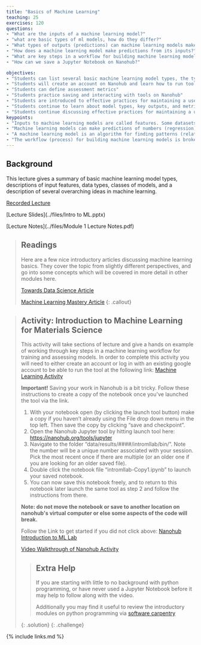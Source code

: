 ```yaml
---
title: "Basics of Machine Learning"
teaching: 25
exercises: 120
questions:
- "What are the inputs of a machine learning model?"
- "what are basic types of ml models, how do they differ?"
- "What types of outputs (predictions) can machine learning models make?"
- "How does a machine learning model make predictions from its inputs?"
- "What are key steps in a workflow for building machine learning models?"
- "How can we save a Jupyter Notebook on Nanohub?"

objectives:
- "Students can list several basic machine learning model types, the types of predictions that can be made, and metrics for assessing performance"
- "Students will create an account on Nanohub and learn how to run tools there"
- "Students can define assessment metrics"
- "Students practice saving and interacting with tools on Nanohub"
- "Students are introduced to effective practices for maintaining a useful record of research"
- "Students continue to learn about model types, key outputs, and metrics for assessing performance"
- "Students continue discussing effective practices for maintaining a useful record of research"
keypoints:
- "Inputs to machine learning models are called features. Some datasets may come with features, other times they need to be generated using knowledge of the specific data."
- "Machine learning models can make predictions of numbers (regression) or classes (classification). Different model types are suited to different types of predictions."
- "A machine learning model is an algorithm for finding patterns (relationships) between the input features and an output."
- "The workflow (process) for building machine learning models is broken down into key steps: Feature Generation, Feature Engineering, Model Assessment, Model Optimization, and Model Predictions"
---
```


## Background
  
This lecture gives a summary of basic machine learning model types, descriptions of input features, data types, classes of models, and a description of several overarching ideas in machine learning.

  
[Recorded Lecture](https://drive.google.com/file/d/1ZKl3toDN5FO01keG_e_HFMRPjk_EmAk0/view?usp=sharing)
  
[Lecture Slides](../files/Intro to ML.pptx)
  
[Lecture Notes](../files/Module 1 Lecture Notes.pdf)
  

  
> ## Readings
> Here are a few nice introductory articles discussing machine learning basics. 
> They cover the topic from slightly different perspectives, and go into some concepts which will be covered in more detail in other modules here.
>  
> [Towards Data Science Article](https://towardsdatascience.com/machine-learning-basics-part-1-a36d38c7916)
>  
> [Machine Learning Mastery Article](https://machinelearningmastery.com/basic-concepts-in-machine-learning/)
{: .callout}
  
> ## Activity: Introduction to Machine Learning for Materials Science
> 
>  This activity will take sections of lecture and give a hands on example of working through key steps in a machine learning workflow for training and assessing models.
> In order to complete this activity you will need to either create an account or log in with an existing google account to be able to run the tool at the following link: [Machine Learning Activity](https://nanohub.org/tools/intromllab/)  
>  
> **Important!** Saving your work in Nanohub is a bit tricky. Follow these instructions to create a copy of the notebook once you've launched the tool via the link.
>  
> 1. With your notebook open (by clicking the launch tool button) make a copy if you haven’t already using the File drop down menu in the top left. Then save the copy by clicking “save and checkpoint”.
> 2. Open the Nanohub Jupyter tool by hitting launch tool here: https://nanohub.org/tools/jupyter
> 3. Navigate to the folder “data/results/####/intromllab/bin/”. Note the number will be a unique number associated with your session. Pick the most recent once if there are multiple (or an older one if you are looking for an older saved file).
> 4. Double click the notebook file “intromllab-Copy1.ipynb” to launch your saved notebook.
> 5. You can now save this notebook freely, and to return to this notebook later launch the same tool as step 2 and follow the instructions from there.
>  
> **Note: do not move the notebook or save to another location on nanohub's virtual computer or else some aspects of the code will break.**
>  
> Follow the Link to get started if you did not click above: [Nanohub Introduction to ML Lab](https://nanohub.org/tools/intromllab/)
>  
> [Video Walkthrough of Nanohub Activity](https://www.youtube.com/playlist?list=PLUDGrMBDVGZlmFW1kbmq9NI2cMs2eCRON)
>  
> > ## Extra Help
> > If you are starting with little to no background with python programming, or have never used a Jupyter Notebook before it may help to follow along with the video.
> >  
> > Additionally you may find it useful to review the introductory modules on python programming via [software carpentry](https://drive.google.com/drive/folders/1o9nzKC2fXTaKIHXot-WLBcZkM1lKAhOj?usp=sharing)
> >  
> > 
> {: .solution}
{: .challenge}



{% include links.md %}

